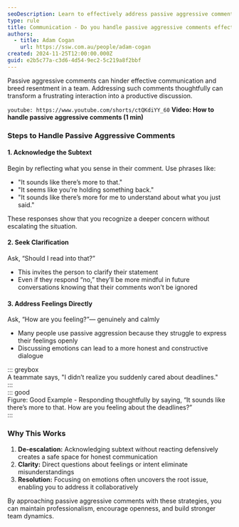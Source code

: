 ```yaml
---
seoDescription: Learn to effectively address passive aggressive comments to foster open communication and better understanding in your team.
type: rule
title: Communication - Do you handle passive aggressive comments effectively?
authors:
  - title: Adam Cogan
    url: https://ssw.com.au/people/adam-cogan
created: 2024-11-25T12:00:00.000Z
guid: e2b5c77a-c3d6-4d54-9ec2-5c219a8f2bbf
---
```

Passive aggressive comments can hinder effective communication and breed resentment in a team. Addressing such comments thoughtfully can transform a frustrating interaction into a productive discussion.

<!--endintro-->

`youtube: https://www.youtube.com/shorts/ctQKdiYY_60`
**Video: How to handle passive aggressive comments (1 min)**

### Steps to Handle Passive Aggressive Comments

#### 1. Acknowledge the Subtext
Begin by reflecting what you sense in their comment. Use phrases like:
- "It sounds like there’s more to that."
- "It seems like you’re holding something back."
- "It sounds like there’s more for me to understand about what you just said."

These responses show that you recognize a deeper concern without escalating the situation.

#### 2. Seek Clarification
Ask, “Should I read into that?” 
- This invites the person to clarify their statement
- Even if they respond “no,” they’ll be more mindful in future conversations knowing that their comments won’t be ignored

#### 3. Address Feelings Directly
Ask, “How are you feeling?”— genuinely and calmly
- Many people use passive aggression because they struggle to express their feelings openly
- Discussing emotions can lead to a more honest and constructive dialogue

::: greybox            
A teammate says, "I didn’t realize you suddenly cared about deadlines."         
:::        
::: good         
Figure: Good Example - Responding thoughtfully by saying, “It sounds like there’s more to that. How are you feeling about the deadlines?”          
:::              
      
### Why This Works
1. **De-escalation:** Acknowledging subtext without reacting defensively creates a safe space for honest communication
2. **Clarity:** Direct questions about feelings or intent eliminate misunderstandings
3. **Resolution:** Focusing on emotions often uncovers the root issue, enabling you to address it collaboratively

By approaching passive aggressive comments with these strategies, you can maintain professionalism, encourage openness, and build stronger team dynamics.





